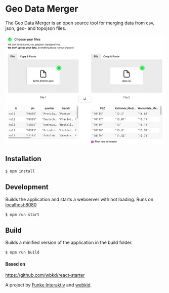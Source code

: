 # Geo Data Merger

The Geo Data Merger is an open source tool for merging data from csv, json, geo- and topojson files.

![screenshot](/screenshot.png)

## Installation

```sh
$ npm install
```

## Development

Builds the application and starts a webserver with hot loading.
Runs on [localhost:8080](http://localhost:8080/)

```sh
$ npm run start
```

## Build

Builds a minified version of the application in the build folder.

```sh
$ npm run build
```

#### Based on

https://github.com/wbkd/react-starter


A project by [Funke Interaktiv](https://twitter.com/funkeinteraktiv) and [webkid](https://webkid.io/).
